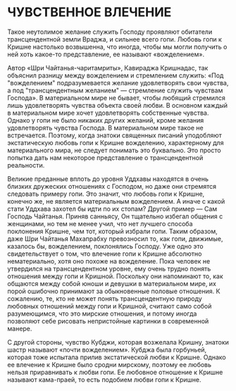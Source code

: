 # ЧУВСТВЕННОЕ ВЛЕЧЕНИЕ

Такое неутолимое желание служить Господу проявляют обитатели трансцендентной земли Враджа, и сильнее всего гопи. Любовь гопи к Кришне настолько возвышенна, что иногда, чтобы мы могли получить о ней хоть какое-то представление, ее называют «вожделением».

Автор «Шри Чайтанья-чаритамриты», Кавираджа Кришнадас, так объяснил разницу между вожделением и стремлением служить: «Под "вожделением" подразумевается желание удовлетворять свои чувства, а под "трансцендентным желанием" — стремление служить чувствам Господа». В материальном мире не бывает, чтобы любящий стремился лишь удовлетворять чувства объекта своей любви. В основном каждый в материальном мире хочет удовлетворять собственные чувства. Однако у гопи не было никаких других желаний, кроме желания удовлетворять чувства Господа. В материальном мире такое не встречается. Поэтому, когда знатоки священных писаний уподобляют экстатическую любовь гопи к Кришне вожделению, характерному для материального мира, не следует понимать это буквально. Это просто попытка дать нам некоторое представление о трансцендентной реальности.

Великие преданные вплоть до уровня Уддхавы находятся в очень близких дружеских отношениях с Господом, но даже они стремятся следовать примеру гопи. Это значит, что любовь гопи к Кришне, конечно же, не является материальным вожделением. А иначе с какой стати Уддхава захотел бы идти по их стопам? Другой пример — Сам Господь Чайтанья. Приняв санньясу, Он тщательно избегал общения с женщинами, но тем не менее учил, что нет лучшего способа поклонения Кришне, чем тот, который избрали гопи. Таким образом, даже Шри Чайтанья Махапрабху превозносил то, как гопи, движимые, казалось бы, вожделением, поклонялись Господу. Уже одно это свидетельствует о том, что влечение гопи к Кришне абсолютно нематериально, хотя оно похоже на вожделение. Пока человек не утвердился на трансцендентном уровне, ему очень трудно понять отношения между гопи и Кришной. Поскольку они напоминают то, как общаются между собой юноши и девушки в материальном мире, их порой ошибочно принимают за обыкновенные половые отношения. К сожалению, те, кто не может понять трансцендентную природу любовных отношений между гопи и Кришной, считают само собой разумеющимся, что это мирские отношения, и потому иногда позволяют себе рисовать непристойные картинки в современной манере.

С другой стороны, чувство Кубджи, которая возжелала Кришну, знатоки шастр называют «почти вожделением». Кубджа была горбуньей, которая тоже испытала прилив экстатической любви к Кришне. Однако ее влечение к Кришне было сродни мирскому, поэтому ее любовь нельзя приравнивать к любви гопи. Ее любовное отношение к Кришне называют кама-праей, то есть подобием любви гопи к Кришне.

